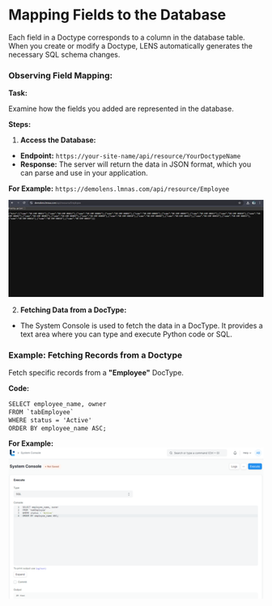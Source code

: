 #  Mapping Fields to the Database 
  
Each field in a Doctype corresponds to a column in the database table. When you create or modify a Doctype, LENS automatically generates the necessary SQL schema changes.  

### Observing Field Mapping:  

**Task:** 

Examine how the fields you added are represented in the database.
	
**Steps:**

 1. **Access the Database:**
 - **Endpoint:** `https://your-site-name/api/resource/YourDoctypeName`
 - **Response:** The server will return the data in JSON format, which you can parse and use in your application.

**For Example:** `https://demolens.lmnas.com/api/resource/Employee`

![Data in JSON format](https://github.com/lmnaslimited/wedha/blob/framework/lms/media/API_JSON.png?raw=true)

2. **Fetching Data from a DocType:** 
- The System Console is used to fetch the data in a DocType. It provides a text area where you can type and execute Python code or SQL.

### Example: Fetching Records from a Doctype

Fetch specific records from a **"Employee"** DocType.

**Code:**

```
SELECT employee_name, owner
FROM `tabEmployee`
WHERE status = 'Active'
ORDER BY employee_name ASC;
```

**For Example:** 
![System_Console_Output](https://github.com/lmnaslimited/wedha/blob/framework/lms/media/System_Console.png?raw=true)

<!--stackedit_data:
eyJoaXN0b3J5IjpbOTM1MTI4Njc2LDExMDYxMjQ1OTIsLTEwOT
M1MDkyNzgsMTQ1NjY3MjUzLC0yMDc2NzQ5NDgzLDEyMTgxNDUw
NDQsLTY5MjEwNTc0NiwtMTcwNTYyNzcxMiwxODIxNTcwMTgxLC
0xODY0NDE1ODY1LC0xODk0NjQ0ODQyLC0xODE4Njk1NDQsLTUx
MjkzMzQ2Ml19
-->